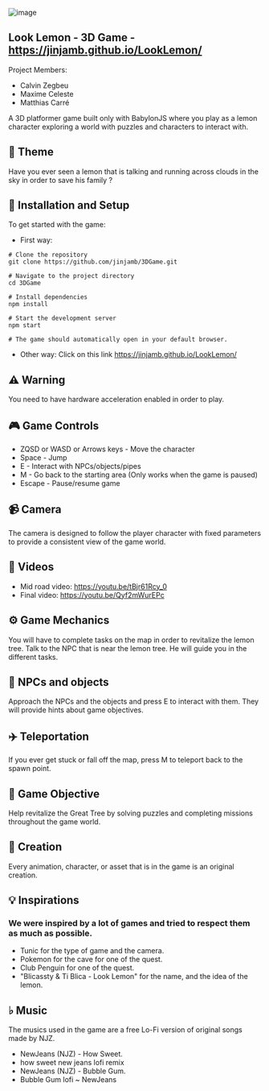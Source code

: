 ![image](https://github.com/user-attachments/assets/e1492883-eedf-417d-b295-2e4aefb8d728)



## Look Lemon - 3D Game - https://jinjamb.github.io/LookLemon/

Project Members:
- Calvin Zegbeu
- Maxime Celeste
- Matthias Carré

A 3D platformer game built only with BabylonJS where you play as a lemon character exploring a world with puzzles and characters to interact with.

## 🌈 Theme

Have you ever seen a lemon that is talking and running across clouds in the sky in order to save his family ?

## 🚀 Installation and Setup
To get started with the game:

- First way:
```
# Clone the repository
git clone https://github.com/jinjamb/3DGame.git

# Navigate to the project directory
cd 3DGame

# Install dependencies
npm install

# Start the development server
npm start

# The game should automatically open in your default browser.
```

- Other way:
Click on this link
https://jinjamb.github.io/LookLemon/

## ⚠️ Warning

You need to have hardware acceleration enabled in order to play.

## 🎮 Game Controls

- ZQSD or WASD or Arrows keys - Move the character
- Space - Jump
- E - Interact with NPCs/objects/pipes
- M - Go back to the starting area (Only works when the game is paused)
- Escape - Pause/resume game

## 📹 Camera

The camera is designed to follow the player character with fixed parameters to provide a consistent view of the game world.

## 📼 Videos
- Mid road video: https://youtu.be/tBjr61Rcy_0
- Final video: https://youtu.be/Qyf2mWurEPc
## ⚙️ Game Mechanics

You will have to complete tasks on the map in order to revitalize the lemon tree.
Talk to the NPC that is near the lemon tree. He will guide you in the different tasks.

## 🤖 NPCs and objects

Approach the NPCs and the objects and press E to interact with them. They will provide hints about game objectives.

## ✈️ Teleportation

If you ever get stuck or fall off the map, press M to teleport back to the spawn point.

## 🥅 Game Objective

Help revitalize the Great Tree by solving puzzles and completing missions throughout the game world.

## 🎨 Creation

Every animation, character, or asset that is in the game is an original creation.

## 💡 Inspirations

### We were inspired by a lot of games and tried to respect them as much as possible.
- Tunic for the type of game and the camera.
- Pokemon for the cave for one of the quest.
- Club Penguin for one of the quest.
- "Blicassty & Ti Blica - Look Lemon" for the name, and the idea of the lemon.

## ♭ Music

The musics used in the game are a free Lo-Fi version of original songs made by NJZ.
- NewJeans (NJZ) - How Sweet.
- how sweet new jeans lofi remix
- NewJeans (NJZ) - Bubble Gum.
- Bubble Gum lofi ~ NewJeans
